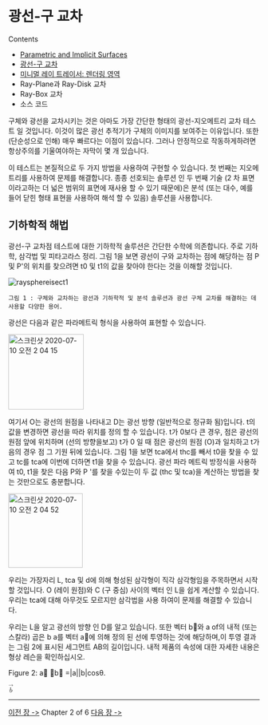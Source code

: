# 광선-구 교차

Contents
- [Parametric and Implicit Surfaces]()
- [광선-구 교차](rt-광선-구-교차)
- [미니멀 레이 트레이서: 렌더링 영역](rt-미니멀레이트레이서)
- Ray-Plane과 Ray-Disk 교차
- Ray-Box 교차
- 소스 코드

구체와 광선을 교차시키는 것은 아마도 가장 간단한 형태의 광선-지오메트리 교차 테스트 일 것입니다. 이것이 많은 광선 추적기가 구체의 이미지를 보여주는 이유입니다. 또한 (단순성으로 인해) 매우 빠르다는 이점이 있습니다. 그러나 안정적으로 작동하게하려면 항상주의를 기울여야하는 자막이 몇 개 있습니다.

이 테스트는 본질적으로 두 가지 방법을 사용하여 구현할 수 있습니다. 첫 번째는 지오메트리를 사용하여 문제를 해결합니다. 종종 선호되는 솔루션 인 두 번째 기술 (2 차 표면이라고하는 더 넓은 범위의 표면에 재사용 할 수 있기 때문에)은 분석 (또는 대수, 예를 들어 닫힌 형태 표현을 사용하여 해석 할 수 있음) 솔루션을 사용합니다.

## 기하학적 해법

광선-구 교차점 테스트에 대한 기하학적 솔루션은 간단한 수학에 의존합니다. 주로 기하학, 삼각법 및 피타고라스 정리. 그림 1을 보면 광선이 구와 교차하는 점에 해당하는 점 P 및 P'의 위치를 찾으려면 t0 및 t1의 값을 찾아야 한다는 것을 이해할 것입니다.

![raysphereisect1](https://user-images.githubusercontent.com/53321189/87069125-a1264200-c251-11ea-92d2-752de15aaca1.png)

~~~
그림 1 : 구체와 교차하는 광선과 기하학적 및 분석 솔루션과 광선 구체 교차를 해결하는 데 사용할 다양한 용어.
~~~

광선은 다음과 같은 파라메트릭 형식을 사용하여 표현할 수 있습니다.

<img width="151" alt="스크린샷 2020-07-10 오전 2 04 15" src="https://user-images.githubusercontent.com/53321189/87069165-b00cf480-c251-11ea-8af0-3ef25510fcf0.png">

여기서 O는 광선의 원점을 나타내고 D는 광선 방향 (일반적으로 정규화 됨)입니다. t의 값을 변경하면 광선을 따라 위치를 정의 할 수 있습니다. t가 0보다 큰 경우, 점은 광선의 원점 앞에 위치하며 (선의 방향을보고) t가 0 일 때 점은 광선의 원점 (O)과 일치하고 t가 음의 경우 점 그 기원 뒤에 있습니다. 그림 1을 보면 tca에서 thc를 빼서 t0을 찾을 수 있고 tc를 tca에 이번에 더하면 t1을 찾을 수 있습니다. 광선 파라 메트릭 방정식을 사용하여 t0, t1을 찾은 다음 P와 P '를 찾을 수있는이 두 값 (thc 및 tca)을 계산하는 방법을 찾는 것만으로도 충분합니다.

<img width="149" alt="스크린샷 2020-07-10 오전 2 04 52" src="https://user-images.githubusercontent.com/53321189/87069219-c9ae3c00-c251-11ea-8087-270b401a3bc8.png">

우리는 가장자리 L, tca 및 d에 의해 형성된 삼각형이 직각 삼각형임을 주목하면서 시작할 것입니다. O (레이 원점)와 C (구 중심) 사이의 벡터 인 L을 쉽게 계산할 수 있습니다. 우리는 tca에 대해 아무것도 모르지만 삼각법을 사용 하여이 문제를 해결할 수 있습니다.

우리는 L을 알고 광선의 방향 인 D를 알고 있습니다. 또한 벡터 b⃗와 a of의 내적 (또는 스칼라) 곱은 b a를 벡터 a⃗에 의해 정의 된 선에 투영하는 것에 해당하며,이 투영 결과는 그림 2에 표시된 세그먼트 AB의 길이입니다. 내적 제품의 속성에 대한 자세한 내용은 형상 레슨을 확인하십시오.

Figure 2: a⃗ ⋅b⃗ =|a||b|cosθ.

<math xmlns="http://www.w3.org/1998/Math/MathML">
  <mrow class="MJX-TeXAtom-ORD">
    <mover>
      <mi>b</mi>
      <mo stretchy="false">&#x2192;<!-- → --></mo>
    </mover>
  </mrow>
</math>

------------------------
[이전 장 ->](rt-A-Minimal-Ray-Tracer)          Chapter 2 of 6         [다음 장 ->](rt-미니멀레이트레이서)
